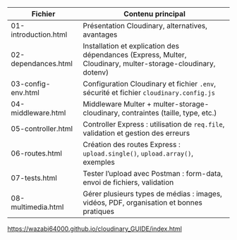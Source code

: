 | Fichier              | Contenu principal                                                                                            |
| -------------------- | ------------------------------------------------------------------------------------------------------------ |
| 01-introduction.html | Présentation Cloudinary, alternatives, avantages                                                             |
| 02-dependances.html  | Installation et explication des dépendances (Express, Multer, Cloudinary, multer-storage-cloudinary, dotenv) |
| 03-config-env.html   | Configuration Cloudinary et fichier `.env`, sécurité et fichier `cloudinary.config.js`                       |
| 04-middleware.html   | Middleware Multer + multer-storage-cloudinary, contraintes (taille, type, etc.)                              |
| 05-controller.html   | Controller Express : utilisation de `req.file`, validation et gestion des erreurs                            |
| 06-routes.html       | Création des routes Express : `upload.single()`, `upload.array()`, exemples                                  |
| 07-tests.html        | Tester l’upload avec Postman : form-data, envoi de fichiers, validation                                      |
| 08-multimedia.html   | Gérer plusieurs types de médias : images, vidéos, PDF, organisation et bonnes pratiques                      |


https://wazabi64000.github.io/cloudinary_GUIDE/index.html
